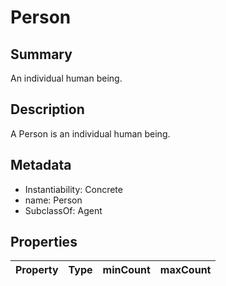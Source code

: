 <!-- Automatically generated by spec-parser v2.0.0 on 2023-12-27T15:02:03.969017+00:00 -->
<!-- SPDX-License-Identifier: Community-Spec-1.0 -->

# Person

## Summary

An individual human being.


## Description

A Person is an individual human being.


## Metadata

- Instantiability: Concrete
- name: Person
- SubclassOf: Agent



## Properties

| Property | Type | minCount | maxCount |
|---|---|---|---|

